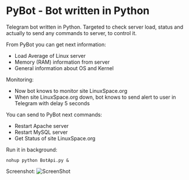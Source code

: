 # PyBot - Bot written in Python
Telegram bot written in Python. 
Targeted to check server load, status and actually to send any commands to server, to control it.

From PyBot you can get next information:
- Load Average of Linux server
- Memory (RAM) information from server
- General information about OS and Kernel

Monitoring:
- Now bot knows to monitor site LinuxSpace.org
- When site LinuxSpace.org down, bot knows to send alert to user 
in Telegram with delay 5 seconds

You can send to PyBot next commands:
- Restart Apache server
- Restart MySQL server
- Get Status of site LinuxSpace.org

Run it in background:
```
nohup python BotApi.py &
```
Screenshot:
![ScreenShot](https://pbs.twimg.com/media/CZqX3fTWQAA-GRl.jpg "PyBot Screenshot iPhone6")
